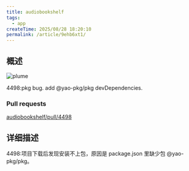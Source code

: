 ```yaml
---
title: audiobookshelf
tags:
  - app
createTime: 2025/08/28 18:20:10
permalink: /article/9ehb6xt1/
---
```


## 概述

![plume](/vue-helper.png)

4498:pkg bug. add @yao-pkg/pkg devDependencies.

### Pull requests

[audiobookshelf/pull/4498](https://github.com/advplyr/audiobookshelf/pull/4498)

## 详细描述

4498:项目下载后发现安装不上包，原因是 package.json 里缺少包 @yao-pkg/pkg。

<CustomComponent />
